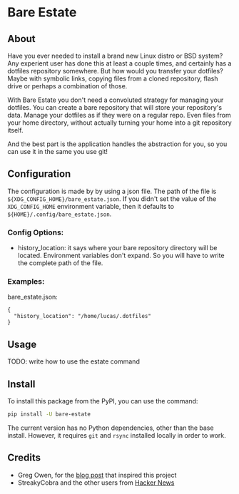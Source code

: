 # Bare Estate

## About

Have you ever needed to install a brand new Linux distro or BSD system? Any
experient user has done this at least a couple times, and certainly has a
dotfiles repository somewhere. But how would you transfer your dotfiles? Maybe
with symbolic links, copying files from a cloned repository, flash drive or
perhaps a combination of those.

With Bare Estate you don't need a convoluted strategy for managing your
dotfiles. You can create a bare repository that will store your repository's
data. Manage your dotfiles as if they were on a regular repo. Even files from
your home directory, without actually turning your home into a git repository
itself.

And the best part is the application handles the abstraction for you,
so you can use it in the same you use git!

## Configuration

The configuration is made by by using a json file. The path of the file is
`${XDG_CONFIG_HOME}/bare_estate.json`. If you didn't set the value of the
`XDG_CONFIG_HOME` environment variable, then it defaults to
`${HOME}/.config/bare_estate.json`.

### Config Options:

- history_location: it says where your bare repository directory will be
located. Environment variables don't expand. So you will have to write the
complete path of the file.

### Examples:

bare_estate.json:
```
{
  "history_location": "/home/lucas/.dotfiles"
}
```

## Usage

TODO: write how to use the estate command

## Install

To install this package from the PyPI, you can use the command:

```sh
pip install -U bare-estate
```

The current version has no Python dependencies, other than the base install.
However, it requires `git` and `rsync` installed locally in order to work.

## Credits

- Greg Owen, for the [blog post](https://stegosaurusdormant.com/bare-git-repo/)
that inspired this project
- StreakyCobra and the other users from
[Hacker News](https://news.ycombinator.com/item?id=11070797)

